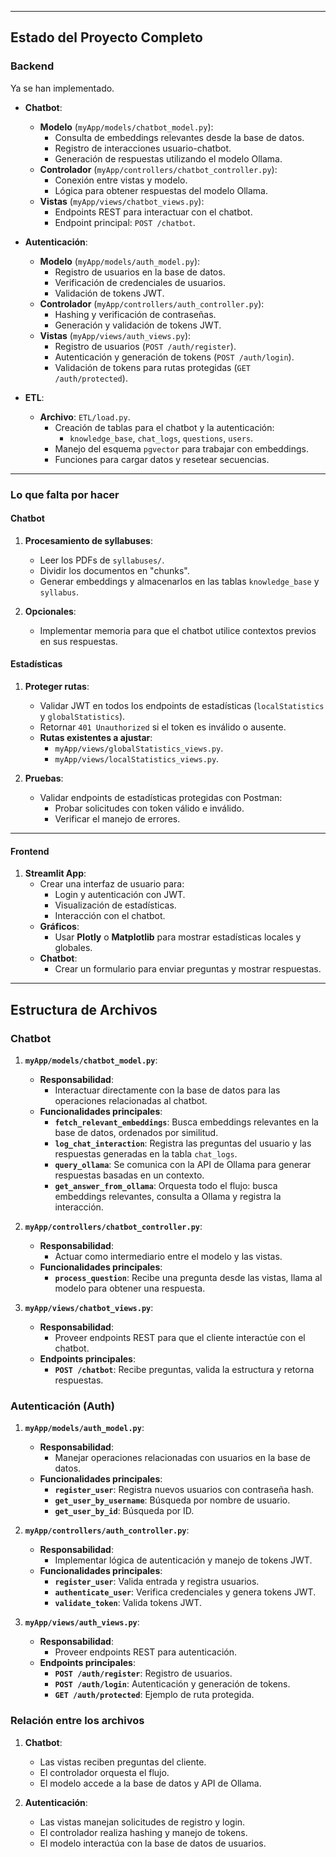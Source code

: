
---

## **Estado del Proyecto Completo**

### **Backend**
Ya se han implementado.

- **Chatbot**:
  - **Modelo** (`myApp/models/chatbot_model.py`):
    - Consulta de embeddings relevantes desde la base de datos.
    - Registro de interacciones usuario-chatbot.
    - Generación de respuestas utilizando el modelo Ollama.
  - **Controlador** (`myApp/controllers/chatbot_controller.py`):
    - Conexión entre vistas y modelo.
    - Lógica para obtener respuestas del modelo Ollama.
  - **Vistas** (`myApp/views/chatbot_views.py`):
    - Endpoints REST para interactuar con el chatbot.
    - Endpoint principal: `POST /chatbot`.

- **Autenticación**:
  - **Modelo** (`myApp/models/auth_model.py`):
    - Registro de usuarios en la base de datos.
    - Verificación de credenciales de usuarios.
    - Validación de tokens JWT.
  - **Controlador** (`myApp/controllers/auth_controller.py`):
    - Hashing y verificación de contraseñas.
    - Generación y validación de tokens JWT.
  - **Vistas** (`myApp/views/auth_views.py`):
    - Registro de usuarios (`POST /auth/register`).
    - Autenticación y generación de tokens (`POST /auth/login`).
    - Validación de tokens para rutas protegidas (`GET /auth/protected`).

- **ETL**:
  - **Archivo**: `ETL/load.py`.
    - Creación de tablas para el chatbot y la autenticación:
      - `knowledge_base`, `chat_logs`, `questions`, `users`.
    - Manejo del esquema `pgvector` para trabajar con embeddings.
    - Funciones para cargar datos y resetear secuencias.

---

### **Lo que falta por hacer**

#### **Chatbot**
1. **Procesamiento de syllabuses**:
   - Leer los PDFs de `syllabuses/`.
   - Dividir los documentos en "chunks".
   - Generar embeddings y almacenarlos en las tablas `knowledge_base` y `syllabus`.

2. **Opcionales**:
   - Implementar memoria para que el chatbot utilice contextos previos en sus respuestas.

#### **Estadísticas**
1. **Proteger rutas**:
   - Validar JWT en todos los endpoints de estadísticas (`localStatistics` y `globalStatistics`).
   - Retornar `401 Unauthorized` si el token es inválido o ausente.
   - **Rutas existentes a ajustar**:
     - `myApp/views/globalStatistics_views.py`.
     - `myApp/views/localStatistics_views.py`.

2. **Pruebas**:
   - Validar endpoints de estadísticas protegidas con Postman:
     - Probar solicitudes con token válido e inválido.
     - Verificar el manejo de errores.

---

#### **Frontend**
1. **Streamlit App**:
   - Crear una interfaz de usuario para:
     - Login y autenticación con JWT.
     - Visualización de estadísticas.
     - Interacción con el chatbot.
   - **Gráficos**:
     - Usar **Plotly** o **Matplotlib** para mostrar estadísticas locales y globales.
   - **Chatbot**:
     - Crear un formulario para enviar preguntas y mostrar respuestas.

---

## **Estructura de Archivos**

### **Chatbot**

1. **`myApp/models/chatbot_model.py`**:
   - **Responsabilidad**:
     - Interactuar directamente con la base de datos para las operaciones relacionadas al chatbot.
   - **Funcionalidades principales**:
     - **`fetch_relevant_embeddings`**: Busca embeddings relevantes en la base de datos, ordenados por similitud.
     - **`log_chat_interaction`**: Registra las preguntas del usuario y las respuestas generadas en la tabla `chat_logs`.
     - **`query_ollama`**: Se comunica con la API de Ollama para generar respuestas basadas en un contexto.
     - **`get_answer_from_ollama`**: Orquesta todo el flujo: busca embeddings relevantes, consulta a Ollama y registra la interacción.

2. **`myApp/controllers/chatbot_controller.py`**:
   - **Responsabilidad**:
     - Actuar como intermediario entre el modelo y las vistas.
   - **Funcionalidades principales**:
     - **`process_question`**: Recibe una pregunta desde las vistas, llama al modelo para obtener una respuesta.

3. **`myApp/views/chatbot_views.py`**:
   - **Responsabilidad**:
     - Proveer endpoints REST para que el cliente interactúe con el chatbot.
   - **Endpoints principales**:
     - **`POST /chatbot`**: Recibe preguntas, valida la estructura y retorna respuestas.

### **Autenticación (Auth)**

1. **`myApp/models/auth_model.py`**:
   - **Responsabilidad**:
     - Manejar operaciones relacionadas con usuarios en la base de datos.
   - **Funcionalidades principales**:
     - **`register_user`**: Registra nuevos usuarios con contraseña hash.
     - **`get_user_by_username`**: Búsqueda por nombre de usuario.
     - **`get_user_by_id`**: Búsqueda por ID.

2. **`myApp/controllers/auth_controller.py`**:
   - **Responsabilidad**:
     - Implementar lógica de autenticación y manejo de tokens JWT.
   - **Funcionalidades principales**:
     - **`register_user`**: Valida entrada y registra usuarios.
     - **`authenticate_user`**: Verifica credenciales y genera tokens JWT.
     - **`validate_token`**: Valida tokens JWT.

3. **`myApp/views/auth_views.py`**:
   - **Responsabilidad**:
     - Proveer endpoints REST para autenticación.
   - **Endpoints principales**:
     - **`POST /auth/register`**: Registro de usuarios.
     - **`POST /auth/login`**: Autenticación y generación de tokens.
     - **`GET /auth/protected`**: Ejemplo de ruta protegida.

### **Relación entre los archivos**

1. **Chatbot**:
   - Las vistas reciben preguntas del cliente.
   - El controlador orquesta el flujo.
   - El modelo accede a la base de datos y API de Ollama.

2. **Autenticación**:
   - Las vistas manejan solicitudes de registro y login.
   - El controlador realiza hashing y manejo de tokens.
   - El modelo interactúa con la base de datos de usuarios.

